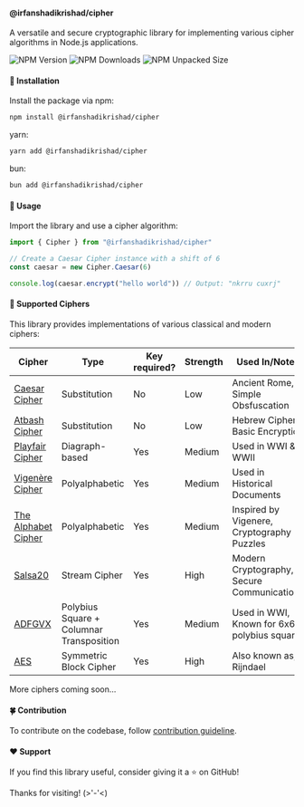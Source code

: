 #### @irfanshadikrishad/cipher

A versatile and secure cryptographic library for implementing various cipher algorithms in Node.js applications.

![NPM Version](https://img.shields.io/npm/v/%40irfanshadikrishad%2Fcipher?style=for-the-badge&labelColor=202020&color=81B29A)
![NPM Downloads](https://img.shields.io/npm/dw/%40irfanshadikrishad%2Fcipher?style=for-the-badge&labelColor=202020&color=BE9A60)
![NPM Unpacked Size](https://img.shields.io/npm/unpacked-size/%40irfanshadikrishad%2Fcipher?style=for-the-badge&labelColor=202020&color=655699)

#### 🚀 Installation

Install the package via npm:

```bash
npm install @irfanshadikrishad/cipher
```

yarn:

```bash
yarn add @irfanshadikrishad/cipher
```

bun:

```bash
bun add @irfanshadikrishad/cipher
```

#### 📖 Usage

Import the library and use a cipher algorithm:

```ts
import { Cipher } from "@irfanshadikrishad/cipher"

// Create a Caesar Cipher instance with a shift of 6
const caesar = new Cipher.Caesar(6)

console.log(caesar.encrypt("hello world")) // Output: "nkrru cuxrj"
```

#### 🔐 Supported Ciphers

This library provides implementations of various classical and modern ciphers:

| Cipher                                              | Type                                     | Key required? | Strength | Used In/Notes                              |
| --------------------------------------------------- | ---------------------------------------- | ------------- | -------- | ------------------------------------------ |
| [Caesar Cipher](/docs/en/ciphers/CAESAR.md)         | Substitution                             | No            | Low      | Ancient Rome, Simple Obsfuscation          |
| [Atbash Cipher](/docs/en/ciphers/ATBASH.md)         | Substitution                             | No            | Low      | Hebrew Cipher, Basic Encryption            |
| [Playfair Cipher](/docs/en/ciphers/PLAYFAIR.md)     | Diagraph-based                           | Yes           | Medium   | Used in WWI & WWII                         |
| [Vigenère Cipher](/docs/en/ciphers/VIGENERE.md)     | Polyalphabetic                           | Yes           | Medium   | Used in Historical Documents               |
| [The Alphabet Cipher](/docs/en/ciphers/ALPHABET.md) | Polyalphabetic                           | Yes           | Medium   | Inspired by Vigenere, Cryptography Puzzles |
| [Salsa20](/docs/en/ciphers/SALSA20.md)              | Stream Cipher                            | Yes           | High     | Modern Cryptography, Secure Communications |
| [ADFGVX](/docs/en/ciphers/ADFGVX.md)                | Polybius Square + Columnar Transposition | Yes           | Medium   | Used in WWI, Known for 6x6 polybius square |
| [AES](/docs/en/ciphers/AES.md)                      | Symmetric Block Cipher                   | Yes           | High     | Also known as, Rijndael                    |

More ciphers coming soon...

#### 🍀 Contribution

To contribute on the codebase, follow [contribution guideline](/docs/en/CONTRIBUTING.md).

#### ❤️ Support

If you find this library useful, consider giving it a ⭐ on GitHub!

Thanks for visiting! (>'-'<)
